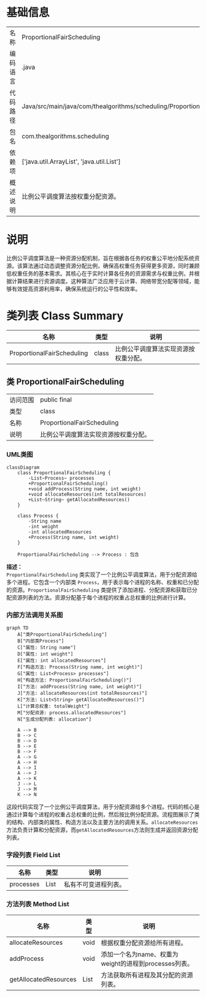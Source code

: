 # 基础信息

|      |      |
|------|------|
| 名称 | ProportionalFairScheduling |
| 编码语言 | .java |
| 代码路径 | Java/src/main/java/com/thealgorithms/scheduling/ProportionalFairScheduling.java |
| 包名 | com.thealgorithms.scheduling |
| 依赖项 | ['java.util.ArrayList', 'java.util.List'] |
| 概述说明 | 比例公平调度算法按权重分配资源。 |

# 说明

比例公平调度算法是一种资源分配机制，旨在根据各任务的权重公平地分配系统资源。该算法通过动态调整资源分配比例，确保高权重任务获得更多资源，同时兼顾低权重任务的基本需求。其核心在于实时计算各任务的资源需求与权重比例，并根据计算结果进行资源调度。这种算法广泛应用于云计算、网络带宽分配等领域，能够有效提高资源利用率，确保系统运行的公平性和效率。

# 类列表 Class Summary

| 名称   | 类型  | 说明 |
|-------|------|-------------|
| ProportionalFairScheduling | class | 比例公平调度算法实现资源按权重分配。 |



## 类 ProportionalFairScheduling

|      |      |
|------|------|
| 访问范围 | public final |
| 类型 | class |
| 名称 | ProportionalFairScheduling |
| 说明 | 比例公平调度算法实现资源按权重分配。 |


### UML类图

```mermaid
classDiagram
    class ProportionalFairScheduling {
        -List~Process~ processes
        +ProportionalFairScheduling()
        +void addProcess(String name, int weight)
        +void allocateResources(int totalResources)
        +List~String~ getAllocatedResources()
    }

    class Process {
        -String name
        -int weight
        -int allocatedResources
        +Process(String name, int weight)
    }

    ProportionalFairScheduling --> Process : 包含
```

**描述：**  
`ProportionalFairScheduling` 类实现了一个比例公平调度算法，用于分配资源给多个进程。它包含一个内部类 `Process`，用于表示每个进程的名称、权重和已分配的资源。`ProportionalFairScheduling` 类提供了添加进程、分配资源和获取已分配资源列表的方法。资源分配基于每个进程的权重占总权重的比例进行计算。


### 内部方法调用关系图

```mermaid
graph TD
    A["类ProportionalFairScheduling"]
    B["内部类Process"]
    C["属性: String name"]
    D["属性: int weight"]
    E["属性: int allocatedResources"]
    F["构造方法: Process(String name, int weight)"]
    G["属性: List<Process> processes"]
    H["构造方法: ProportionalFairScheduling()"]
    I["方法: addProcess(String name, int weight)"]
    J["方法: allocateResources(int totalResources)"]
    K["方法: List<String> getAllocatedResources()"]
    L["计算总权重: totalWeight"]
    M["分配资源: process.allocatedResources"]
    N["生成分配列表: allocation"]

    A --> B
    B --> C
    B --> D
    B --> E
    B --> F
    A --> G
    A --> H
    A --> I
    A --> J
    A --> K
    J --> L
    J --> M
    K --> N
```

这段代码实现了一个比例公平调度算法，用于分配资源给多个进程。代码的核心是通过计算每个进程的权重占总权重的比例，然后按比例分配资源。流程图展示了类的结构、内部类的属性、构造方法以及主要方法的调用关系。`allocateResources`方法负责计算和分配资源，而`getAllocatedResources`方法则生成并返回资源分配列表。

### 字段列表 Field List

| 名称  | 类型  | 说明 |
|-------|-------|------|
| processes | List<Process> | 私有不可变进程列表。 |

### 方法列表 Method List

| 名称  | 类型  | 说明 |
|-------|-------|------|
| allocateResources | void | 根据权重分配资源给所有进程。 |
| addProcess | void | 添加一个名为name、权重为weight的进程到processes列表。 |
| getAllocatedResources | List<String> | 方法获取所有进程及其分配的资源列表。 |




